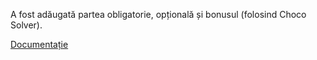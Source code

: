 A fost adăugată partea obligatorie, opțională și bonusul (folosind Choco Solver).

[Documentație](https://antmh.github.io/advanced-programming/)
